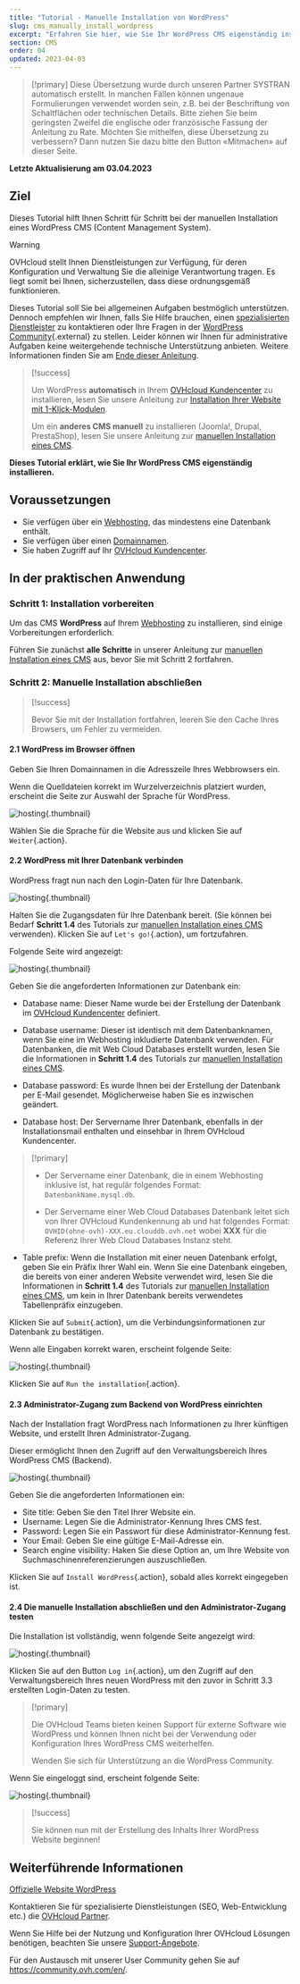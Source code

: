```yaml
---
title: "Tutorial - Manuelle Installation von WordPress"
slug: cms_manually_install_wordpress
excerpt: "Erfahren Sie hier, wie Sie Ihr WordPress CMS eigenständig installieren"
section: CMS
order: 04
updated: 2023-04-03
---
```


> [!primary]
> Diese Übersetzung wurde durch unseren Partner SYSTRAN automatisch erstellt. In manchen Fällen können ungenaue Formulierungen verwendet worden sein, z.B. bei der Beschriftung von Schaltflächen oder technischen Details. Bitte ziehen Sie beim geringsten Zweifel die englische oder französische Fassung der Anleitung zu Rate. Möchten Sie mithelfen, diese Übersetzung zu verbessern? Dann nutzen Sie dazu bitte den Button «Mitmachen» auf dieser Seite.
>

**Letzte Aktualisierung am 03.04.2023**

## Ziel

Dieses Tutorial hilft Ihnen Schritt für Schritt bei der manuellen Installation eines WordPress CMS (Content Management System).

> [!warning]
> OVHcloud stellt Ihnen Dienstleistungen zur Verfügung, für deren Konfiguration und Verwaltung Sie die alleinige Verantwortung tragen. Es liegt somit bei Ihnen, sicherzustellen, dass diese ordnungsgemäß funktionieren.
> 
> Dieses Tutorial soll Sie bei allgemeinen Aufgaben bestmöglich unterstützen. Dennoch empfehlen wir Ihnen, falls Sie Hilfe brauchen, einen [spezialisierten Dienstleister](https://partner.ovhcloud.com/de/directory/) zu kontaktieren oder Ihre Fragen in der [WordPress Community](https://wordpress.com/support/){.external} zu stellen. Leider können wir Ihnen für administrative Aufgaben keine weitergehende technische Unterstützung anbieten. Weitere Informationen finden Sie am [Ende dieser Anleitung](#go-further).
>

> [!success]
>
> Um WordPress **automatisch** in Ihrem [OVHcloud Kundencenter](https://www.ovh.com/auth/?action=gotomanager&from=https://www.ovh.de/&ovhSubsidiary=de) zu installieren, lesen Sie unsere Anleitung zur [Installation Ihrer Website mit 1-Klick-Modulen](https://docs.ovh.com/de/hosting/webhosting_installation_von_webhosting-modulen/).
>
> Um ein **anderes CMS manuell** zu installieren (Joomla!, Drupal, PrestaShop), lesen Sie unsere Anleitung zur [manuellen Installation eines CMS](https://docs.ovh.com/de/hosting/webhosting_manuelle_installation_eines_cms_systems/).
>

**Dieses Tutorial erklärt, wie Sie Ihr WordPress CMS eigenständig installieren.**

## Voraussetzungen

- Sie verfügen über ein [Webhosting](https://www.ovhcloud.com/de/web-hosting/), das mindestens eine Datenbank enthält.
- Sie verfügen über einen [Domainnamen](https://www.ovhcloud.com/de/domains/).
- Sie haben Zugriff auf Ihr [OVHcloud Kundencenter](https://www.ovh.com/auth/?action=gotomanager&from=https://www.ovh.de/&ovhSubsidiary=de).

## In der praktischen Anwendung

### Schritt 1: Installation vorbereiten <a name="step1"></a> 

Um das CMS **WordPress** auf Ihrem [Webhosting](https://www.ovhcloud.com/de/web-hosting/) zu installieren, sind einige Vorbereitungen erforderlich.

Führen Sie zunächst **alle Schritte** in unserer Anleitung zur [manuellen Installation eines CMS](https://docs.ovh.com/de/hosting/webhosting_manuelle_installation_eines_cms_systems/) aus, bevor Sie mit Schritt 2 fortfahren.

### Schritt 2: Manuelle Installation abschließen <a name="step2"></a>

> [!success]
>
> Bevor Sie mit der Installation fortfahren, leeren Sie den Cache Ihres Browsers, um Fehler zu vermeiden.
>

#### 2.1 WordPress im Browser öffnen

Geben Sie Ihren Domainnamen in die Adresszeile Ihres Webbrowsers ein.

Wenn die Quelldateien korrekt im Wurzelverzeichnis platziert wurden, erscheint die Seite zur Auswahl der Sprache für WordPress.

![hosting](images/WPselectlangue.png){.thumbnail}

Wählen Sie die Sprache für die Website aus und klicken Sie auf `Weiter`{.action}.

#### 2.2 WordPress mit Ihrer Datenbank verbinden

WordPress fragt nun nach den Login-Daten für Ihre Datenbank.

![hosting](images/WPstart.png){.thumbnail}

Halten Sie die Zugangsdaten für Ihre Datenbank bereit. (Sie können bei Bedarf **Schritt 1.4** des Tutorials zur [manuellen Installation eines CMS](https://docs.ovh.com/de/hosting/webhosting_manuelle_installation_eines_cms_systems/) verwenden). Klicken Sie auf `Let's go!`{.action}, um fortzufahren.

Folgende Seite wird angezeigt:

![hosting](images/WPdb.png){.thumbnail}

Geben Sie die angeforderten Informationen zur Datenbank ein:

- Database name: Dieser Name wurde bei der Erstellung der Datenbank im [OVHcloud Kundencenter](https://www.ovh.com/auth/?action=gotomanager&from=https://www.ovh.de/&ovhSubsidiary=de) definiert.

- Database username: Dieser ist identisch mit dem Datenbanknamen, wenn Sie eine im Webhosting inkludierte Datenbank verwenden. Für Datenbanken, die mit Web Cloud Databases erstellt wurden, lesen Sie die Informationen in **Schritt 1.4** des Tutorials zur [manuellen Installation eines CMS](https://docs.ovh.com/de/hosting/webhosting_manuelle_installation_eines_cms_systems/).

- Database password: Es wurde Ihnen bei der Erstellung der Datenbank per E-Mail gesendet. Möglicherweise haben Sie es inzwischen geändert.

- Database host: Der Servername Ihrer Datenbank, ebenfalls in der Installationsmail enthalten und einsehbar in Ihrem OVHcloud Kundencenter. 

> [!primary]
> 
> - Der Servername einer Datenbank, die in einem Webhosting inklusive ist, hat regulär folgendes Format: `DatenbankName.mysql.db`. 
>
> - Der Servername einer Web Cloud Databases Datenbank leitet sich von Ihrer OVHcloud Kundenkennung ab und hat folgendes Format: `OVHID(ohne-ovh)-XXX.eu.clouddb.ovh.net` wobei  **XXX** für die Referenz Ihrer Web Cloud Databases Instanz steht.
>

- Table prefix: Wenn die Installation mit einer neuen Datenbank erfolgt, geben Sie ein Präfix Ihrer Wahl ein. Wenn Sie eine Datenbank eingeben, die bereits von einer anderen Website verwendet wird, lesen Sie die Informationen in **Schritt 1.4** des Tutorials zur [manuellen Installation eines CMS](https://docs.ovh.com/de/hosting/webhosting_manuelle_installation_eines_cms_systems/), um kein in Ihrer Datenbank bereits verwendetes Tabellenpräfix einzugeben.

Klicken Sie auf `Submit`{.action}, um die Verbindungsinformationen zur Datenbank zu bestätigen.

Wenn alle Eingaben korrekt waren, erscheint folgende Seite:

![hosting](images/WPafterDB.png){.thumbnail}

Klicken Sie auf `Run the installation`{.action}.

#### 2.3 Administrator-Zugang zum Backend von WordPress einrichten

Nach der Installation fragt WordPress nach Informationen zu Ihrer künftigen Website, und erstellt Ihren Administrator-Zugang.

Dieser ermöglicht Ihnen den Zugriff auf den Verwaltungsbereich Ihres WordPress CMS (Backend).

![hosting](images/WPafterDB2.png){.thumbnail}

Geben Sie die angeforderten Informationen ein:

- Site title: Geben Sie den Titel Ihrer Website ein.
- Username: Legen Sie die Administrator-Kennung Ihres CMS fest.
- Password: Legen Sie ein Passwort für diese Administrator-Kennung fest.
- Your Email: Geben Sie eine gültige E-Mail-Adresse ein.
- Search engine visibility: Haken Sie diese Option an, um Ihre Website von Suchmaschinenreferenzierungen auszuschließen.

Klicken Sie auf `Install WordPress`{.action}, sobald alles korrekt eingegeben ist.

#### 2.4 Die manuelle Installation abschließen und den Administrator-Zugang testen

Die Installation ist vollständig, wenn folgende Seite angezeigt wird:

![hosting](images/WPend.png){.thumbnail}

Klicken Sie auf den Button `Log in`{.action}, um den Zugriff auf den Verwaltungsbereich Ihres neuen WordPress mit den zuvor in Schritt 3.3 erstellten Login-Daten zu testen.

> [!primary]
>
> Die OVHcloud Teams bieten keinen Support für externe Software wie WordPress und können Ihnen nicht bei der Verwendung oder Konfiguration Ihres WordPress CMS weiterhelfen.
>
> Wenden Sie sich für Unterstützung an die WordPress Community.
>

Wenn Sie eingeloggt sind, erscheint folgende Seite:

![hosting](images/WPadminInterface.png){.thumbnail}

> [!success]
>
> Sie können nun mit der Erstellung des Inhalts Ihrer WordPress Website beginnen!
>

## Weiterführende Informationen <a name="go-further"></a>

[Offizielle Website WordPress](https://wordpress.org)

Kontaktieren Sie für spezialisierte Dienstleistungen (SEO, Web-Entwicklung etc.) die [OVHcloud Partner](https://partner.ovhcloud.com/de/directory/).

Wenn Sie Hilfe bei der Nutzung und Konfiguration Ihrer OVHcloud Lösungen benötigen, beachten Sie unsere [Support-Angebote](https://www.ovhcloud.com/de/support-levels/).

Für den Austausch mit unserer User Community gehen Sie auf <https://community.ovh.com/en/>.
